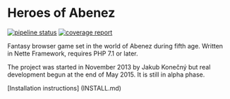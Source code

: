 Heroes of Abenez
================

[![pipeline status](https://gitlab.com/heroesofabenez/game/badges/master/pipeline.svg)](https://gitlab.com/heroesofabenez/game/commits/master) [![coverage report](https://gitlab.com/heroesofabenez/game/badges/master/coverage.svg)](https://gitlab.com/heroesofabenez/game/commits/master)

Fantasy browser game set in the world of Abenez during fifth age. Written in Nette Framework, requires PHP 7.1 or later.

The project was started in November 2013 by Jakub Konečný but real development begun at the end of May 2015. It is still in alpha phase.

[Installation instructions] (INSTALL.md)